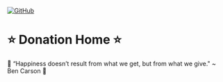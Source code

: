 [![GitHub](https://img.shields.io/github/license/agupta15k/ncsu_se_fall22_22_pr_1?color=green&label=license&logo=MIT)](https://github.com/agupta15k/ncsu_se_fall22_22_pr_1/blob/main/LICENSE.md)
# :star: Donation Home :star:
:clap: “Happiness doesn’t result from what we get, but from what we give." ~ Ben Carson :clap:
